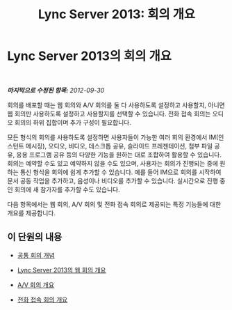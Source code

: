 ﻿---
title: 'Lync Server 2013: 회의 개요'
TOCTitle: 회의 개요
ms:assetid: 5bb90e69-3d4f-4d59-a1ee-2550de84439f
ms:mtpsurl: https://technet.microsoft.com/ko-kr/library/JJ204928(v=OCS.15)
ms:contentKeyID: 49303752
ms.date: 08/24/2015
mtps_version: v=OCS.15
ms.translationtype: HT
---

# Lync Server 2013의 회의 개요

 

_**마지막으로 수정된 항목:** 2012-09-30_

회의를 배포할 때는 웹 회의와 A/V 회의를 둘 다 사용하도록 설정하고 사용할지, 아니면 웹 회의만 사용하도록 설정하고 사용할지를 선택할 수 있습니다. 전화 접속 회의는 오디오 회의의 하위 집합이며 추가 구성이 필요합니다.

모든 형식의 회의를 사용하도록 설정하면 사용자들이 가능한 여러 회의 환경에서 IM(인스턴트 메시징), 오디오, 비디오, 데스크톱 공유, 슬라이드 프레젠테이션, 첨부 파일 공유, 응용 프로그램 공유 등의 다양한 기능을 원하는 대로 조합하여 활용할 수 있습니다. 회의는 예약할 수도 있고 예약하지 않을 수도 있으며, 사용자는 회의가 진행되는 중에 원하는 통신 형식을 회의에 쉽게 추가할 수 있습니다. 예를 들어 IM으로 회의를 시작하여 문서 공동 작업을 추가하고, 음성이나 비디오를 추가할 수 있습니다. 실시간으로 진행 중인 회의에 새 참가자를 추가할 수도 있습니다.

다음 항목에서는 웹 회의, A/V 회의 및 전화 접속 회의로 제공되는 특정 기능들에 대한 개요를 제공합니다.

## 이 단원의 내용

  - [공통 회의 개념](lync-server-2013-common-conferencing-concepts.md)

  - [Lync Server 2013의 웹 회의 개요](lync-server-2013-web-conferencing-overview.md)

  - [A/V 회의 개요](lync-server-2013-a-v-conferencing-overview.md)

  - [전화 접속 회의 개요](lync-server-2013-dial-in-conferencing-overview.md)

